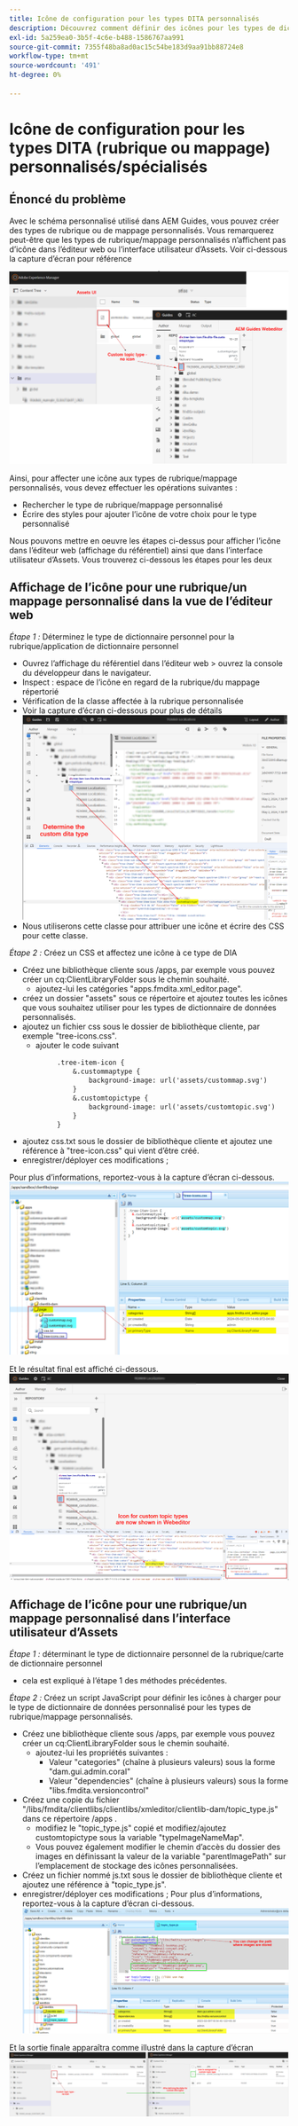 ```yaml
---
title: Icône de configuration pour les types DITA personnalisés
description: Découvrez comment définir des icônes pour les types de dictionnaire personnalisés afin d’afficher leur icône sur différentes interfaces utilisateur dans AEM
exl-id: 5a259ea0-3b5f-4c6e-b488-1586767aa991
source-git-commit: 7355f48ba8ad0ac15c54be183d9aa91bb88724e8
workflow-type: tm+mt
source-wordcount: '491'
ht-degree: 0%

---
```


# Icône de configuration pour les types DITA (rubrique ou mappage) personnalisés/spécialisés


## Énoncé du problème

Avec le schéma personnalisé utilisé dans AEM Guides, vous pouvez créer des types de rubrique ou de mappage personnalisés. Vous remarquerez peut-être que les types de rubrique/mappage personnalisés n’affichent pas d’icône dans l’éditeur web ou l’interface utilisateur d’Assets. Voir ci-dessous la capture d’écran pour référence

![capture d’écran pour référence](../assets/authoring/custom-ditatype-icon-notshown.png)


Ainsi, pour affecter une icône aux types de rubrique/mappage personnalisés, vous devez effectuer les opérations suivantes :
- Rechercher le type de rubrique/mappage personnalisé
- Écrire des styles pour ajouter l’icône de votre choix pour le type personnalisé


Nous pouvons mettre en oeuvre les étapes ci-dessus pour afficher l’icône dans l’éditeur web (affichage du référentiel) ainsi que dans l’interface utilisateur d’Assets. Vous trouverez ci-dessous les étapes pour les deux


## Affichage de l’icône pour une rubrique/un mappage personnalisé dans la vue de l’éditeur web

_Étape 1 :_ Déterminez le type de dictionnaire personnel pour la rubrique/application de dictionnaire personnel
- Ouvrez l’affichage du référentiel dans l’éditeur web > ouvrez la console du développeur dans le navigateur.
- Inspect : espace de l’icône en regard de la rubrique/du mappage répertorié
- Vérification de la classe affectée à la rubrique personnalisée
- Voir la capture d’écran ci-dessous pour plus de détails ![Voir la capture d’écran ](../assets/authoring/custom-ditatype-icon-knowditatype.png)
- Nous utiliserons cette classe pour attribuer une icône et écrire des CSS pour cette classe.

_Étape 2 :_ Créez un CSS et affectez une icône à ce type de DIA
- Créez une bibliothèque cliente sous /apps, par exemple vous pouvez créer un cq:ClientLibraryFolder sous le chemin souhaité.
   - ajoutez-lui les catégories &quot;apps.fmdita.xml_editor.page&quot;.
- créez un dossier &quot;assets&quot; sous ce répertoire et ajoutez toutes les icônes que vous souhaitez utiliser pour les types de dictionnaire de données personnalisés.
- ajoutez un fichier css sous le dossier de bibliothèque cliente, par exemple &quot;tree-icons.css&quot;.
   - ajouter le code suivant

```
            .tree-item-icon {
                &.custommaptype {
                    background-image: url('assets/custommap.svg')
                }
                &.customtopictype {
                    background-image: url('assets/customtopic.svg')
                }
            }
```

- ajoutez css.txt sous le dossier de bibliothèque cliente et ajoutez une référence à &quot;tree-icon.css&quot; qui vient d’être créé.
- enregistrer/déployer ces modifications ;

Pour plus d’informations, reportez-vous à la capture d’écran ci-dessous.
![Reportez-vous à la capture d’écran](../assets/authoring/custom-ditatype-icon-define-webeditor-styles.png)

Et le résultat final est affiché ci-dessous.
![affiché dans la capture d’écran](../assets/authoring/custom-ditatype-icon-webeditor-showstyles.png)


## Affichage de l’icône pour une rubrique/un mappage personnalisé dans l’interface utilisateur d’Assets

_Étape 1 :_ déterminant le type de dictionnaire personnel de la rubrique/carte de dictionnaire personnel
- cela est expliqué à l’étape 1 des méthodes précédentes.

_Étape 2 :_ Créez un script JavaScript pour définir les icônes à charger pour le type de dictionnaire de données personnalisé pour les types de rubrique/mappage personnalisés.
- Créez une bibliothèque cliente sous /apps, par exemple vous pouvez créer un cq:ClientLibraryFolder sous le chemin souhaité.
   - ajoutez-lui les propriétés suivantes :
      - Valeur &quot;categories&quot; (chaîne à plusieurs valeurs) sous la forme &quot;dam.gui.admin.coral&quot;
      - Valeur &quot;dependencies&quot; (chaîne à plusieurs valeurs) sous la forme &quot;libs.fmdita.versioncontrol&quot;
- Créez une copie du fichier &quot;/libs/fmdita/clientlibs/clientlibs/xmleditor/clientlib-dam/topic_type.js&quot; dans ce répertoire /apps .
   - modifiez le &quot;topic_type.js&quot; copié et modifiez/ajoutez customtopictype sous la variable &quot;typeImageNameMap&quot;.
   - Vous pouvez également modifier le chemin d’accès du dossier des images en définissant la valeur de la variable &quot;parentImagePath&quot; sur l’emplacement de stockage des icônes personnalisées.
- Créez un fichier nommé js.txt sous le dossier de bibliothèque cliente et ajoutez une référence à &quot;topic_type.js&quot;.
- enregistrer/déployer ces modifications ;
Pour plus d’informations, reportez-vous à la capture d’écran ci-dessous.
  ![Reportez-vous à la capture d’écran](../assets/authoring/custom-ditatype-icon-define-assetsui-styles.png)

Et la sortie finale apparaîtra comme illustré dans la capture d’écran ![illustrée dans la capture d’écran ](../assets/authoring/custom-ditatype-icon-assetsui-showstyles.png)
